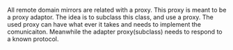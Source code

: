 All remote domain mirrors are related with a proxy. This proxy is meant to be a proxy  adaptor. The idea is to subclass this class, and use a proxy. The used proxy can have what ever it takes and needs to implement the comunicaiton. Meanwhile the adapter proxy(subclass) needs to respond to a known protocol.